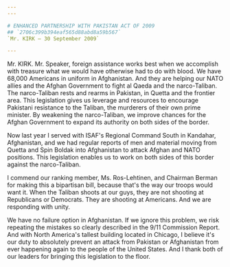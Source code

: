 ```yaml
---
---

# ENHANCED PARTNERSHIP WITH PAKISTAN ACT OF 2009
## `2706c399b394eaf565d88abd8a59b567`
`Mr. KIRK — 30 September 2009`

---
```



Mr. KIRK. Mr. Speaker, foreign assistance works best when we 
accomplish with treasure what we would have otherwise had to do with 
blood. We have 68,000 Americans in uniform in Afghanistan. And they are 
helping our NATO allies and the Afghan Government to fight al Qaeda and 
the narco-Taliban. The narco-Taliban rests and rearms in Pakistan, in 
Quetta and the frontier area. This legislation gives us leverage and 
resources to encourage Pakistani resistance to the Taliban, the 
murderers of their own prime minister. By weakening the narco-Taliban, 
we improve chances for the Afghan Government to expand its authority on 
both sides of the border.

Now last year I served with ISAF's Regional Command South in 
Kandahar, Afghanistan, and we had regular reports of men and material 
moving from Quetta and Spin Boldak into Afghanistan to attack Afghan 
and NATO positions. This legislation enables us to work on both sides 
of this border against the narco-Taliban.

I commend our ranking member, Ms. Ros-Lehtinen, and Chairman Berman 
for making this a bipartisan bill, because that's the way our troops 
would want it. When the Taliban shoots at our guys, they are not 
shooting at Republicans or Democrats. They are shooting at Americans. 
And we are responding with unity.

We have no failure option in Afghanistan. If we ignore this problem, 
we risk repeating the mistakes so clearly described in the 9/11 
Commission Report. And with North America's tallest building located in 
Chicago, I believe it's our duty to absolutely prevent an attack from 
Pakistan or Afghanistan from ever happening again to the people of the 
United States. And I thank both of our leaders for bringing this 
legislation to the floor.